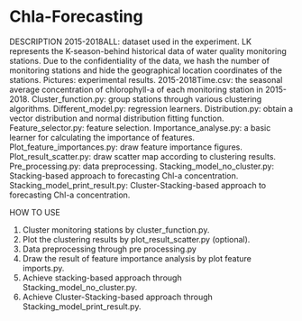 # Chla-Forecasting
DESCRIPTION
2015-2018ALL: dataset used in the experiment. LK represents the K-season-behind historical data of water quality monitoring stations. Due to the confidentiality of the data, we hash the number of monitoring stations and hide the geographical location coordinates of the stations.
Pictures: experimental results. 
2015-2018Time.csv: the seasonal average concentration of chlorophyll-a of each monitoring station in 2015-2018.
Cluster_function.py: group stations through various clustering algorithms.
Different_model.py: regression learners.
Distribution.py: obtain a vector distribution and normal distribution fitting function.
Feature_selector.py: feature selection.
Importance_analyse.py: a basic learner for calculating the importance of features.
Plot_feature_importances.py: draw feature importance figures.
Plot_result_scatter.py: draw scatter map according to clustering results.
Pre_processing.py: data preprocessing.
Stacking_model_no_cluster.py: Stacking-based approach to forecasting Chl-a concentration.
Stacking_model_print_result.py: Cluster-Stacking-based approach to forecasting Chl-a concentration.

HOW TO USE
1.	Cluster monitoring stations by cluster_function.py. 
2.	Plot the clustering results by plot_result_scatter.py (optional).
3.	Data preprocessing through pre processing.py
4.	Draw the result of feature importance analysis by plot feature imports.py.
5.	Achieve stacking-based approach through Stacking_model_no_cluster.py.
6.	Achieve Cluster-Stacking-based approach through Stacking_model_print_result.py.
